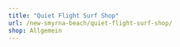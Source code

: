 ```yaml
---
title: "Quiet Flight Surf Shop"
url: /new-smyrna-beach/quiet-flight-surf-shop/
shop: Allgemein
---
```

